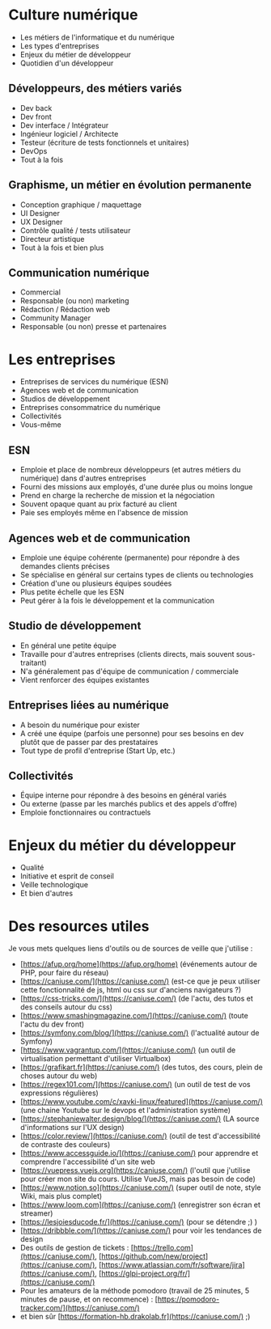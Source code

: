 # Culture numérique

- Les métiers de l'informatique et du numérique
- Les types d'entreprises
- Enjeux du métier de développeur
- Quotidien d'un développeur

## Développeurs, des métiers variés

- Dev back
- Dev front
- Dev interface / Intégrateur
- Ingénieur logiciel / Architecte
- Testeur (écriture de tests fonctionnels et unitaires)
- DevOps
- Tout à la fois

## Graphisme, un métier en évolution permanente

- Conception graphique / maquettage
- UI Designer
- UX Designer
- Contrôle qualité / tests utilisateur
- Directeur artistique
- Tout à la fois et bien plus

## Communication numérique

- Commercial
- Responsable (ou non) marketing
- Rédaction / Rédaction web
- Community Manager
- Responsable (ou non) presse et partenaires

# Les entreprises

- Entreprises de services du numérique (ESN)
- Agences web et de communication
- Studios de développement
- Entreprises consommatrice du numérique
- Collectivités
- Vous-même

## ESN

- Emploie et place de nombreux développeurs (et autres métiers du numérique) dans d'autres entreprises
- Fourni des missions aux employés, d'une durée plus ou moins longue
- Prend en charge la recherche de mission et la négociation
- Souvent opaque quant au prix facturé au client
- Paie ses employés même en l'absence de mission

## Agences web et de communication

- Emploie une équipe cohérente (permanente) pour répondre à des demandes clients précises
- Se spécialise en général sur certains types de clients ou technologies
- Création d'une ou plusieurs équipes soudées
- Plus petite échelle que les ESN
- Peut gérer à la fois le développement et la communication

## Studio de développement

- En général une petite équipe
- Travaille pour d'autres entreprises (clients directs, mais souvent sous-traitant)
- N'a généralement pas d'équipe de communication / commerciale
- Vient renforcer des équipes existantes

## Entreprises liées au numérique

- A besoin du numérique pour exister
- A créé une équipe (parfois une personne) pour ses besoins en dev plutôt que de passer par des prestataires
- Tout type de profil d'entreprise (Start Up, etc.)

## Collectivités

- Équipe interne pour répondre à des besoins en général variés
- Ou externe (passe par les marchés publics et des appels d'offre)
- Emploie fonctionnaires ou contractuels

# Enjeux du métier du développeur

- Qualité
- Initiative et esprit de conseil
- Veille technologique
- Et bien d'autres

# Des resources utiles 

Je vous mets quelques liens d'outils ou de sources de veille que j'utilise : 
- [https://afup.org/home](https://afup.org/home) (événements autour de PHP, pour faire du réseau)
- [https://caniuse.com/](https://caniuse.com/) (est-ce que je peux utiliser cette fonctionnalité de js, html ou css sur d'anciens navigateurs ?)
- [https://css-tricks.com/](https://caniuse.com/) (de l'actu, des tutos et des conseils autour du css)
- [https://www.smashingmagazine.com/](https://caniuse.com/) (toute l'actu du dev front)
- [https://symfony.com/blog/](https://caniuse.com/) (l'actualité autour de Symfony)
- [https://www.vagrantup.com/](https://caniuse.com/) (un outil de virtualisation permettant d'utiliser Virtualbox)
- [https://grafikart.fr](https://caniuse.com/) (des tutos, des cours, plein de choses autour du web)
- [https://regex101.com/](https://caniuse.com/) (un outil de test de vos expressions régulières)
- [https://www.youtube.com/c/xavki-linux/featured](https://caniuse.com/) (une chaine Youtube sur le devops et l'administration système)
- [https://stephaniewalter.design/blog/](https://caniuse.com/) (LA source d'informations sur l'UX design)
- [https://color.review/](https://caniuse.com/) (outil de test d'accessibilité de contraste des couleurs)
- [https://www.accessguide.io/](https://caniuse.com/) pour apprendre et comprendre l'accessibilité d'un site web
- [https://vuepress.vuejs.org](https://caniuse.com/) (l'outil que j'utilise pour créer mon site du cours. Utilise VueJS, mais pas besoin de code)
- [https://www.notion.so](https://caniuse.com/) (super outil de note, style Wiki, mais plus complet)
- [https://www.loom.com](https://caniuse.com/) (enregistrer son écran et streamer)
- [https://lesjoiesducode.fr/](https://caniuse.com/) (pour se détendre ;) )
- [https://dribbble.com/](https://caniuse.com/) pour voir les tendances de design
- Des outils de gestion de tickets : [https://trello.com](https://caniuse.com/), [https://github.com/new/project](https://caniuse.com/), [https://www.atlassian.com/fr/software/jira](https://caniuse.com/), [https://glpi-project.org/fr/](https://caniuse.com/)
- Pour les amateurs de la méthode pomodoro (travail de 25 minutes, 5 minutes de pause, et on recommence) : [https://pomodoro-tracker.com/](https://caniuse.com/)
- et bien sûr [https://formation-hb.drakolab.fr](https://caniuse.com/) ;)
